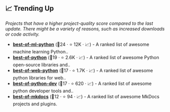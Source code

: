 ## 📈 Trending Up

_Projects that have a higher project-quality score compared to the last update. There might be a variety of reasons, such as increased downloads or code activity._

- <b><a href="https://github.com/ml-tooling/best-of-ml-python">best-of-ml-python</a></b> (🥇24 ·  ⭐ 12K · 📈) - A ranked list of awesome machine learning Python.. <code><img src="https://www.python.org/static/favicon.ico" style="display:inline;" width="13" height="13"></code>
- <b><a href="https://github.com/ml-tooling/best-of-python">best-of-python</a></b> (🥇19 ·  ⭐ 2.6K · 📈) - A ranked list of awesome Python open-source libraries and.. <code><img src="https://www.python.org/static/favicon.ico" style="display:inline;" width="13" height="13"></code>
- <b><a href="https://github.com/ml-tooling/best-of-web-python">best-of-web-python</a></b> (🥇17 ·  ⭐ 1.7K · 📈) - A ranked list of awesome python libraries for web.. <code><img src="https://www.python.org/static/favicon.ico" style="display:inline;" width="13" height="13"></code>
- <b><a href="https://github.com/ml-tooling/best-of-python-dev">best-of-python-dev</a></b> (🥇17 ·  ⭐ 620 · 📈) - A ranked list of awesome python developer tools and.. <code><img src="https://www.python.org/static/favicon.ico" style="display:inline;" width="13" height="13"></code>
- <b><a href="https://github.com/pawamoy/best-of-mkdocs">best-of-mkdocs</a></b> (🥇12 ·  ⭐ 94 · 📈) - A ranked list of awesome MkDocs projects and plugins.

